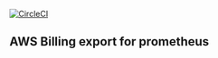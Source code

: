 [![CircleCI](https://circleci.com/gh/abcdevops/aws_billing_exporter.svg?style=svg)](https://circleci.com/gh/abcdevops/aws_billing_exporter)

AWS Billing export for prometheus
--

